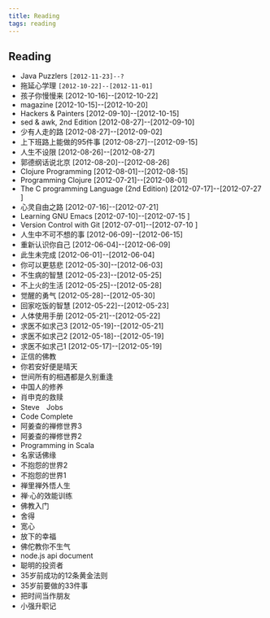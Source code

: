 ```yaml
---
title: Reading
tags: reading
---
```


## Reading
- Java Puzzlers `[2012-11-23]--?`
- 拖延心学理 `[2012-10-22]--[2012-11-01]`
- 孩子你慢慢来 [2012-10-16]--[2012-10-22]
- magazine [2012-10-15]--[2012-10-20]
- Hackers & Painters [2012-09-10]--[2012-10-15]
- sed & awk, 2nd Edition [2012-08-27]--[2012-09-10]
- 少有人走的路 [2012-08-27]--[2012-09-02]
- 上下班路上能做的95件事 [2012-08-27]--[2012-09-15]
- 人生不设限 [2012-08-26]--[2012-08-27]
- 郭德纲话说北京 [2012-08-20]--[2012-08-26]
- Clojure Programming [2012-08-01]--[2012-08-15]
- Programming Clojure [2012-07-21]--[2012-08-01]
- The C programming Language (2nd Edition) [2012-07-17]--[2012-07-27 ]
- 心灵自由之路 [2012-07-16]--[2012-07-21]
- Learning GNU Emacs [2012-07-10]--[2012-07-15 ]
- Version Control with Git [2012-07-01]--[2012-07-10 ]
- 人生中不可不想的事 [2012-06-09]--[2012-06-15]
- 重新认识你自己 [2012-06-04]--[2012-06-09]
- 此生未完成 [2012-06-01]--[2012-06-04]
- 你可以更慈悲 [2012-05-30]--[2012-06-03]
- 不生病的智慧 [2012-05-23]--[2012-05-25]
- 不上火的生活 [2012-05-25]--[2012-05-28]
- 觉醒的勇气 [2012-05-28]--[2012-05-30]
- 回家吃饭的智慧 [2012-05-22]--[2012-05-23]
- 人体使用手册 [2012-05-21]--[2012-05-22]
- 求医不如求己3 [2012-05-19]--[2012-05-21]
- 求医不如求己2 [2012-05-18]--[2012-05-19]
- 求医不如求己1 [2012-05-17]--[2012-05-19]
- 正信的佛教 
- 你若安好便是晴天 
- 世间所有的相遇都是久别重逢 
- 中国人的修养 
- 肖申克的救赎 
- Steve　Jobs 
- Code Complete 
- 阿姜查的禅修世界3 
- 阿姜查的禅修世界2 
- Programming in Scala 
- 名家话佛缘 
- 不抱怨的世界2 
- 不抱怨的世界1 
- 禅里禅外悟人生 
- 禅·心的效能训练 
- 佛教入门 
- 舍得 
- 宽心 
- 放下的幸福 
- 佛佗教你不生气 
- node.js api document 
- 聪明的投资者 
- 35岁前成功的12条黄金法则 
- 35岁前要做的33件事 
- 把时间当作朋友 
- 小强升职记 

